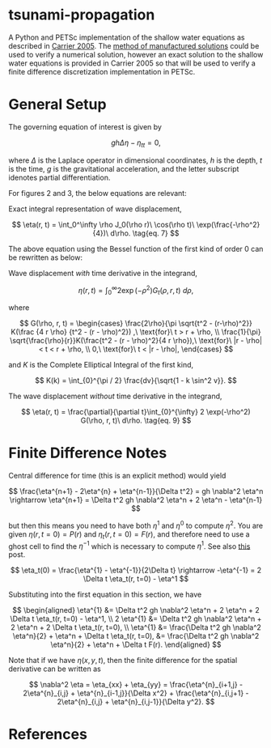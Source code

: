 # tsunami-propagation

A Python and PETSc implementation of the shallow water equations as described
in [Carrier 2005](https://www.techscience.com/CMES/v10n2/24866). The [method of
manufactured solutions](https://mooseframework.inl.gov/python/mms.html) could
be used to verify a numerical solution, however an exact solution to the
shallow water equations is provided in Carrier 2005 so that will be used to
verify a finite difference discretization implementation in PETSc.

# General Setup

The governing equation of interest is given by

$$
g h \Delta \eta - \eta_{tt}= 0,
$$

where $\Delta$ is the Laplace operator in dimensional coordinates, $h$ is the
depth, $t$ is the time, $g$ is the gravitational acceleration, and the letter
subscript idenotes partial differentiation.

For figures 2 and 3, the below equations are relevant:

Exact integral representation of wave displacement,

$$
\eta(r, t) = \int_0^\infty \rho J_0(\rho r)\ \cos(\rho t)\ \exp(\frac{-\rho^2}{4})\ d\rho.  \tag{eq. 7}
$$

The above equation using the Bessel function of the first kind of order 0 can be
rewritten as below:

Wave displacement *with* time derivative in the integrand,

$$
\eta(r, t) = \int_{0}^{\infty} 2 \exp(-\rho^2) G_t(\rho, r, t)\ d\rho, \tag{eq. 8}
$$

where

$$
G(\rho, r, t) = \begin{cases}
    \frac{2\rho}{\pi \sqrt{t^2 - (r-\rho)^2}} K(\frac {4 r \rho} {t^2 - (r - \rho)^2}) ,\ \text{for}\ t > r + \rho, \\
    \frac{1}{\pi} \sqrt{\frac{\rho}{r}}K(\frac{t^2 - (r - \rho)^2}{4 r \rho}),\ \text{for}\ |r - \rho| < t < r + \rho, \\
    0,\ \text{for}\ t < |r - \rho|,
\end{cases}
$$

and $K$ is the Complete Elliptical Integral of the first kind,

$$
K(k) = \int_{0}^{\pi / 2} \frac{dv}{\sqrt{1 - k \sin^2 v}}.
$$

The wave displacement *without* time derivative in the integrand,

$$
\eta(r, t) = \frac{\partial}{\partial t}\int_{0}^{\infty} 2 \exp(-\rho^2) G(\rho, r, t)\ d\rho. \tag{eq. 9}
$$

# Finite Difference Notes

Central difference for time (this is an explicit method) would yield

$$
\frac{\eta^{n+1} - 2\eta^{n} + \eta^{n-1}}{\Delta t^2} = gh \nabla^2 \eta^n \rightarrow \eta^{n+1} = \Delta t^2 gh \nabla^2 \eta^n + 2 \eta^n - \eta^{n-1}
$$

but then this means you need to have both $\eta^1$ and $\eta^0$ to compute
$\eta^2$. You are given $\eta(r, t=0) = P(r)$ and $\eta_t(r,t=0) = F(r)$, and
therefore need to use a ghost cell to find the $\eta^{-1}$ which is necessary
to compute $\eta^1$. See also [this](https://math.stackexchange.com/questions/3883392/second-order-finite-difference-scheme-to-solve-initial-value-problem) post.

$$
\eta_t(0) = \frac{\eta^{1} - \eta^{-1}}{2\Delta t} \rightarrow  -\eta^{-1} = 2 \Delta t \eta_t(r, t=0) - \eta^1
$$

Substituting into the first equation in this section, we have

$$
\begin{aligned}
\eta^{1}   &= \Delta t^2 gh \nabla^2 \eta^n + 2 \eta^n + 2 \Delta t \eta_t(r, t=0) - \eta^1, \\
2 \eta^{1} &= \Delta t^2 gh \nabla^2 \eta^n + 2 \eta^n + 2 \Delta t \eta_t(r, t=0), \\
\eta^{1}   &= \frac{\Delta t^2 gh \nabla^2 \eta^n}{2} + \eta^n + \Delta t \eta_t(r, t=0),
           &= \frac{\Delta t^2 gh \nabla^2 \eta^n}{2} + \eta^n + \Delta t F(r). 
\end{aligned}
$$

Note that if we have $\eta(x,y,t)$, then the finite difference for the 
spatial derivative can be written as 

$$
\nabla^2 \eta = \eta_{xx} + \eta_{yy} = \frac{\eta^{n}_{i+1,j} - 2\eta^{n}_{i,j} + \eta^{n}_{i-1,j}}{\Delta x^2} + \frac{\eta^{n}_{i,j+1} - 2\eta^{n}_{i,j} + \eta^{n}_{i,j-1}}{\Delta y^2}. 
$$

# References
